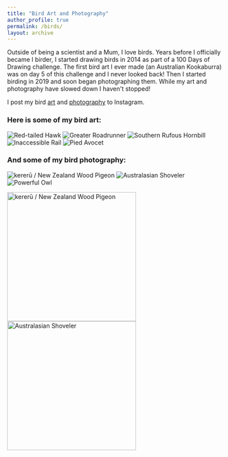 ```yaml
---
title: "Bird Art and Photography"
author_profile: true
permalink: /birds/
layout: archive
---
```


Outside of being a scientist and a Mum, I love birds. Years before I officially became I birder, I started drawing birds in 2014 as part of a 100 Days of Drawing challenge. The first bird art I ever made (an Australian Kookaburra) was on day 5 of this challenge and I never looked back! Then I started birding in 2019 and soon began photographing them. While my art and photography have slowed down I haven't stopped!

I post my bird [art](https://www.instagram.com/drtupps/) and [photography](https://www.instagram.com/drtupps.birding/) to Instagram.

### Here is some of my bird art:
![Red-tailed Hawk](/images/Red-tailedHawk.png)
![Greater Roadrunner](/images/GreaterRoadrunner.png)
![Southern Rufous Hornbill](/images/SouthernRufousHrnbill.png)
![Inaccessible Rail](/images/InaccesibleRail.png)
![Pied Avocet](/images/PiedAvocet.png)

### And some of my bird photography:
![kererū / New Zealand Wood Pigeon](/images/kererū.png)
![Australasian Shoveler](/images/australiasian_shoveler.png)
![Powerful Owl](/images/powerful_owl.png)

<p>
  <img src="/images/kererū.png" alt="kererū / New Zealand Wood Pigeon" width="300" style="margin-right: 20px;" />
  <img src="/images/australiasian_shoveler.png" alt="Australasian Shoveler" width="300" />
</p>